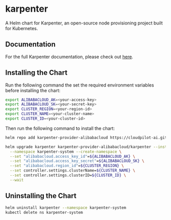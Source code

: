 # karpenter

A Helm chart for Karpenter, an open-source node provisioning project built for Kubernetes.

## Documentation

For the full Karpenter documentation, please check out [here](https://docs.cloudpilot.ai/karpenter/alibabacloud/).

## Installing the Chart

Run the following command the set the required environment variables before installing the chart:

```bash
export ALIBABACLOUD_AK=<your-access-key>
export ALIBABACLOUD_SK=<your-secret-key>
export CLUSTER_REGION=<your-region-id>
export CLUSTER_NAME=<your-cluster-name>
export CLUSTER_ID=<your-cluster-id>
```

Then run the following command to install the chart:

```bash
helm repo add karpenter-provider-alibabacloud https://cloudpilot-ai.github.io/karpenter-provider-alibabacloud

helm upgrade karpenter karpenter-provider-alibabacloud/karpenter --install \
  --namespace karpenter-system --create-namespace \
  --set "alibabacloud.access_key_id"=${ALIBABACLOUD_AK} \
  --set "alibabacloud.access_key_secret"=${ALIBABACLOUD_SK} \
  --set "alibabacloud.region_id"=${CLUSTER_REGION} \
  --set controller.settings.clusterName=${CLUSTER_NAME} \
  --set controller.settings.clusterID=${CLUSTER_ID} \
  --wait
```

## Uninstalling the Chart

```bash
helm uninstall karpenter --namespace karpenter-system
kubectl delete ns karpenter-system
```

